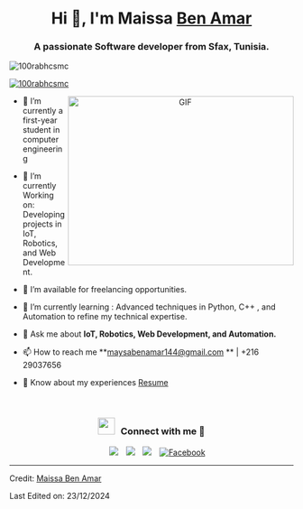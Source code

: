 <h1 align="center">Hi 👋, I'm Maissa <a href="https://100rabhcsmc.github.io/Me.io/" target="blank">
Ben Amar</a></h1>
<h3 align="center">A passionate Software developer from Sfax, Tunisia. </h3>

<p align="left"> <img src="https://komarev.com/ghpvc/?username=100rabhcsmc&label=Profile%20views&color=0e75b6&style=flat" alt="100rabhcsmc" /> </p>

<p align="left"> <a href="https://twitter.com/100rabhcsmc" target="blank"><img src="https://img.shields.io/twitter/follow/100rabhcsmc?logo=twitter&style=for-the-badge" alt="100rabhcsmc" /></a> </p>

<a target="_blank" align="center">
  <img align="right" top="500" height="300" width="400" alt="GIF" src="https://media.giphy.com/media/SWoSkN6DxTszqIKEqv/giphy.gif">
</a>

- 🔭 I’m currently a first-year student in computer engineering 

- 🌱 I’m currently Working on: Developing projects in IoT, Robotics, and Web Development.

- 🤝 I’m available for freelancing opportunities.

- 🌱 I’m currently learning : Advanced techniques in Python, C++ ,
  and Automation to refine my technical expertise.

- 💬 Ask me about **IoT, Robotics, Web Development, and Automation.**

- 📫 How to reach me **maysabenamar144@gmail.com ** | +216 29037656 

- 📄 Know about my experiences <a href="https://github.com/Mayssa12329" target="blank">Resume</a>
<br/>
<h3 align="center" > <img src="https://media.giphy.com/media/iY8CRBdQXODJSCERIr/giphy.gif" width="30" height="30" style="margin-right: 10px;">Connect with me 🤝 </h3>

<p align="center">

 <div align="center"  class="icons-social" style="margin-left: 10px;">
        <a style="margin-left: 10px;"  target="_blank" href="https://www.linkedin.com/in/maissa-ben-amar-930a08255/">
			<img src="https://img.icons8.com/doodle/40/000000/linkedin--v2.png"></a>
        <a style="margin-left: 10px;" target="_blank" href="https://github.com/Mayssa12329">
		<img src="https://img.icons8.com/doodle/40/000000/github--v1.png"></a>
        <a style="margin-left: 10px;" target="_blank" href="https://www.instagram.com/maissa.benamar.9/">
			<img src="https://img.icons8.com/doodle/40/000000/instagram-new--v2.png"></a>
  <a style="margin-left: 10px;" target="_blank" href="https://www.facebook.com/maissa.benamar.9/">
    <img src="https://img.icons8.com/doodle/40/000000/facebook-new.png" alt="Facebook"></a>
      </div>

</p>

---

Credit: [Maissa Ben Amar](https://www.linkedin.com/in/maissa-ben-amar-930a08255/)

Last Edited on: 23/12/2024
